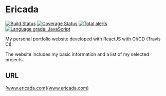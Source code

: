 # Ericada

[![Build Status](https://travis-ci.org/EricZhou0815/Ericada.svg?branch=master)](https://travis-ci.org/EricZhou0815/Ericada)
[![Coverage Status](https://coveralls.io/repos/github/EricZhou0815/Ericada/badge.svg?branch=master)](https://coveralls.io/github/EricZhou0815/Ericada?branch=master)
[![Total alerts](https://img.shields.io/lgtm/alerts/g/EricZhou0815/Ericada.svg?logo=lgtm&logoWidth=18)](https://lgtm.com/projects/g/EricZhou0815/Ericada/alerts/)
[![Language grade: JavaScript](https://img.shields.io/lgtm/grade/javascript/g/EricZhou0815/Ericada.svg?logo=lgtm&logoWidth=18)](https://lgtm.com/projects/g/EricZhou0815/Ericada/context:javascript)


My personal portfolio website developed with ReactJS with CI/CD (Travis CI).

The website includes my basic information and a list of my selected projects.

## URL

[www.ericada.com](www.ericada.com)
